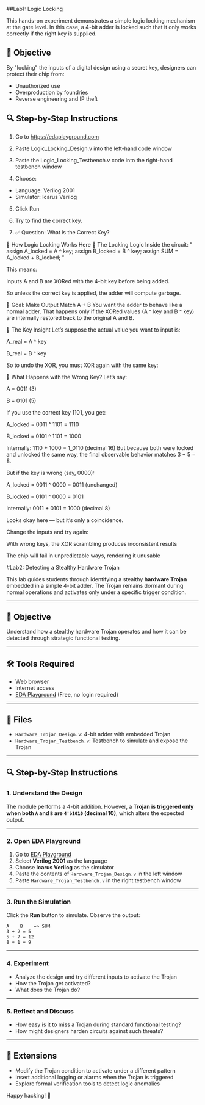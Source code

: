 ##Lab1: Logic Locking

This hands-on experiment demonstrates a simple logic locking mechanism at the gate level. In this case, a 4-bit adder is locked such that it only works correctly if the right key is supplied.

## 🎯 Objective

By "locking" the inputs of a digital design using a secret key, designers can protect their chip from:
- Unauthorized use
- Overproduction by foundries
- Reverse engineering and IP theft


## 🔍 Step-by-Step Instructions

1. Go to https://edaplayground.com

2. Paste Logic_Locking_Design.v into the left-hand code window

3. Paste the Logic_Locking_Testbench.v code into the right-hand testbench window

4. Choose:
  - Language: Verilog 2001
  - Simulator: Icarus Verilog

5. Click Run

6. Try to find the correct key.
  
8. ✅ Question: What is the Correct Key?




🧠 How Logic Locking Works Here
🔐 The Locking Logic
Inside the circuit:
"
assign A_locked = A ^ key;
assign B_locked = B ^ key;
assign SUM = A_locked + B_locked;
"

This means:

Inputs A and B are XORed with the 4-bit key before being added.

So unless the correct key is applied, the adder will compute garbage.

🎯 Goal: Make Output Match A + B
You want the adder to behave like a normal adder. That happens only if the XORed values (A ^ key and B ^ key) are internally restored back to the original A and B.

🧪 The Key Insight
Let’s suppose the actual value you want to input is:

A_real = A ^ key

B_real = B ^ key

So to undo the XOR, you must XOR again with the same key:


🚨 What Happens with the Wrong Key?
Let’s say:

A = 0011 (3)

B = 0101 (5)

If you use the correct key 1101, you get:

A_locked = 0011 ^ 1101 = 1110

B_locked = 0101 ^ 1101 = 1000

Internally: 1110 + 1000 = 1_0110 (decimal 16)
But because both were locked and unlocked the same way, the final observable behavior matches 3 + 5 = 8.

But if the key is wrong (say, 0000):

A_locked = 0011 ^ 0000 = 0011 (unchanged)

B_locked = 0101 ^ 0000 = 0101

Internally: 0011 + 0101 = 1000 (decimal 8)

Looks okay here — but it’s only a coincidence.

Change the inputs and try again:

With wrong keys, the XOR scrambling produces inconsistent results

The chip will fail in unpredictable ways, rendering it unusable


#Lab2: Detecting a Stealthy Hardware Trojan

This lab guides students through identifying a stealthy **hardware Trojan** embedded in a simple 4-bit adder. The Trojan remains dormant during normal operations and activates only under a specific trigger condition.

---

## 🎯 Objective

Understand how a stealthy hardware Trojan operates and how it can be detected through strategic functional testing.

---

## 🛠 Tools Required

- Web browser
- Internet access
- [EDA Playground](https://edaplayground.com) (Free, no login required)

---

## 🧰 Files

- `Hardware_Trojan_Design.v`: 4-bit adder with embedded Trojan
- `Hardware_Trojan_Testbench.v`: Testbench to simulate and expose the Trojan

---

## 🔍 Step-by-Step Instructions

### 1. Understand the Design

The module performs a 4-bit addition. However, a **Trojan is triggered only when both `A` and `B` are `4'b1010` (decimal 10)**, which alters the expected output.

---

### 2. Open EDA Playground

1. Go to [EDA Playground](https://edaplayground.com)
2. Select **Verilog 2001** as the language
3. Choose **Icarus Verilog** as the simulator
4. Paste the contents of `Hardware_Trojan_Design.v` in the left window
5. Paste `Hardware_Trojan_Testbench.v` in the right testbench window

---

### 3. Run the Simulation

Click the **Run** button to simulate. Observe the output:

```plaintext
A    B    => SUM
3 + 2 = 5
5 + 7 = 12
8 + 1 = 9
```
---

### 4. Experiment

- Analyze the design and try different inputs to activate the Trojan
- How the Trojan get activated?
- What does the Trojan do?
  
---

### 5. Reflect and Discuss

- How easy is it to miss a Trojan during standard functional testing?
- How might designers harden circuits against such threats?

---

## 📎 Extensions

- Modify the Trojan condition to activate under a different pattern
- Insert additional logging or alarms when the Trojan is triggered
- Explore formal verification tools to detect logic anomalies

Happy hacking! 🔐

